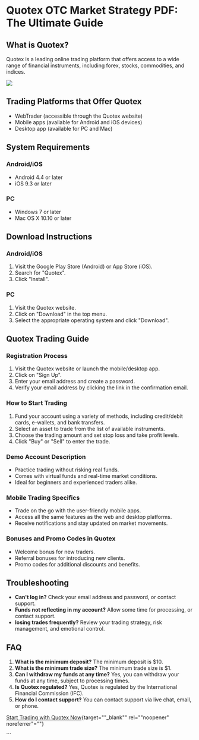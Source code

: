 # Quotex OTC Market Strategy PDF: The Ultimate Guide

## What is Quotex?

Quotex is a leading online trading platform that offers access to a wide
range of financial instruments, including forex, stocks, commodities,
and indices.

[![](https://static.quotex.io/files/4_en/300_250.jpg)](https://traff.sbs/brokerqxlid)

## Trading Platforms that Offer Quotex

-   WebTrader (accessible through the Quotex website)
-   Mobile apps (available for Android and iOS devices)
-   Desktop app (available for PC and Mac)

## System Requirements

### Android/iOS

-   Android 4.4 or later
-   iOS 9.3 or later

### PC

-   Windows 7 or later
-   Mac OS X 10.10 or later

## Download Instructions

### Android/iOS

1.  Visit the Google Play Store (Android) or App Store (iOS).
2.  Search for "Quotex".
3.  Click "Install".

### PC

1.  Visit the Quotex website.
2.  Click on "Download" in the top menu.
3.  Select the appropriate operating system and click "Download".

## Quotex Trading Guide

### Registration Process

1.  Visit the Quotex website or launch the mobile/desktop app.
2.  Click on "Sign Up".
3.  Enter your email address and create a password.
4.  Verify your email address by clicking the link in the confirmation
    email.

### How to Start Trading

1.  Fund your account using a variety of methods, including credit/debit
    cards, e-wallets, and bank transfers.
2.  Select an asset to trade from the list of available instruments.
3.  Choose the trading amount and set stop loss and take profit levels.
4.  Click "Buy" or "Sell" to enter the trade.

### Demo Account Description

-   Practice trading without risking real funds.
-   Comes with virtual funds and real-time market conditions.
-   Ideal for beginners and experienced traders alike.

### Mobile Trading Specifics

-   Trade on the go with the user-friendly mobile apps.
-   Access all the same features as the web and desktop platforms.
-   Receive notifications and stay updated on market movements.

### Bonuses and Promo Codes in Quotex

-   Welcome bonus for new traders.
-   Referral bonuses for introducing new clients.
-   Promo codes for additional discounts and benefits.

## Troubleshooting

-   **Can\'t log in?** Check your email address and password, or contact
    support.
-   **Funds not reflecting in my account?** Allow some time for
    processing, or contact support.
-   **losing trades frequently?** Review your trading strategy, risk
    management, and emotional control.

## FAQ

1.  **What is the minimum deposit?** The minimum deposit is \$10.
2.  **What is the minimum trade size?** The minimum trade size is \$1.
3.  **Can I withdraw my funds at any time?** Yes, you can withdraw your
    funds at any time, subject to processing times.
4.  **Is Quotex regulated?** Yes, Quotex is regulated by the
    International Financial Commission (IFC).
5.  **How do I contact support?** You can contact support via live chat,
    email, or phone.

[Start Trading with Quotex
Now](\%22https://traff.sbs/brokerqxsignup\%22){target=""_blank""
rel=""noopener" noreferrer"=""}

\`\`\`

